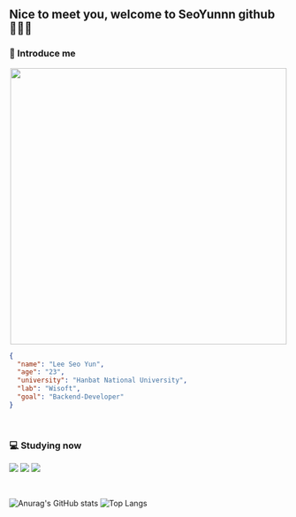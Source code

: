 ## Nice to meet you, welcome to SeoYunnn github 🙇🏻‍♀️ </center>
### 💬 Introduce me

<p align="center">
<img src="https://github.com/SeoYunnn/SeoYunnn/assets/120713987/7b39b446-e313-4c76-a5d3-a8760bbd72c9.png" width="500" height="500">
  
<br>

```Json
{
  "name": "Lee Seo Yun",
  "age": "23",
  "university": "Hanbat National University",  
  "lab": "Wisoft",
  "goal": "Backend-Developer"
}
```
<br>

### 💻 Studying now 
<img src="https://img.shields.io/badge/JavaScript-F7DF1E?style=flat&logo=JavaScript&logoColor=white"/></a>
<img src="https://img.shields.io/badge/TypeScript-3178C6?style=flat&logo=TypeScript&logoColor=white"/></a>
<img src="https://img.shields.io/badge/NestJS-E0234E?style=flat&logo=NestJS&logoColor=white"/></a>


<br>

![Anurag's GitHub stats](https://github-readme-stats.vercel.app/api?username=SeoYunnn&show_icons=true&theme=gruvbox_light)
![Top Langs](https://github-readme-stats.vercel.app/api/top-langs/?username=SeoYunnn&layout=compact)
